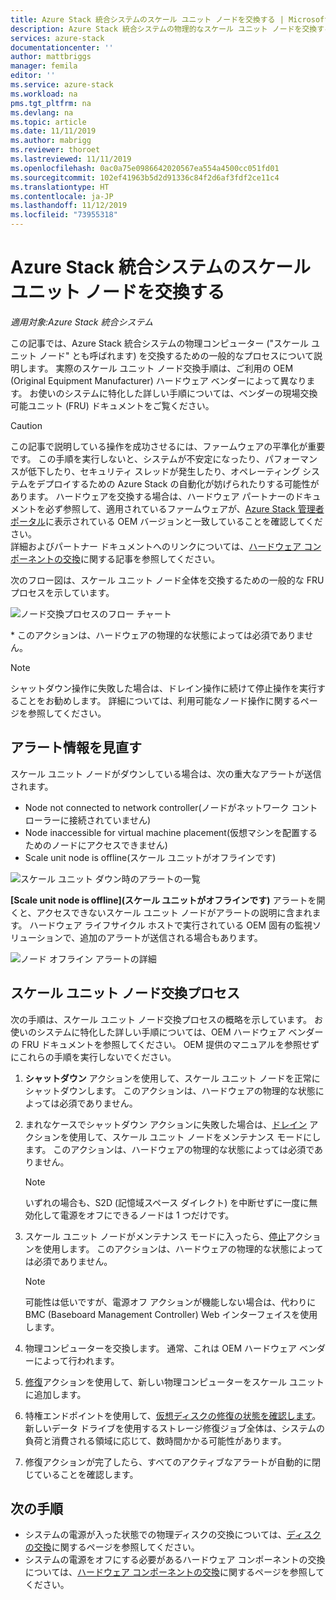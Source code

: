 ```yaml
---
title: Azure Stack 統合システムのスケール ユニット ノードを交換する | Microsoft Docs
description: Azure Stack 統合システムの物理的なスケール ユニット ノードを交換する方法を説明します。
services: azure-stack
documentationcenter: ''
author: mattbriggs
manager: femila
editor: ''
ms.service: azure-stack
ms.workload: na
pms.tgt_pltfrm: na
ms.devlang: na
ms.topic: article
ms.date: 11/11/2019
ms.author: mabrigg
ms.reviewer: thoroet
ms.lastreviewed: 11/11/2019
ms.openlocfilehash: 0ac0a75e0986642020567ea554a4500cc051fd01
ms.sourcegitcommit: 102ef41963b5d2d91336c84f2d6af3fdf2ce11c4
ms.translationtype: HT
ms.contentlocale: ja-JP
ms.lasthandoff: 11/12/2019
ms.locfileid: "73955318"
---
```

# <a name="replace-a-scale-unit-node-on-an-azure-stack-integrated-system"></a>Azure Stack 統合システムのスケール ユニット ノードを交換する

*適用対象:Azure Stack 統合システム*

この記事では、Azure Stack 統合システムの物理コンピューター ("スケール ユニット ノード" とも呼ばれます) を交換するための一般的なプロセスについて説明します。 実際のスケール ユニット ノード交換手順は、ご利用の OEM (Original Equipment Manufacturer) ハードウェア ベンダーによって異なります。 お使いのシステムに特化した詳しい手順については、ベンダーの現場交換可能ユニット (FRU) ドキュメントをご覧ください。

> [!CAUTION]  
> この記事で説明している操作を成功させるには、ファームウェアの平準化が重要です。 この手順を実行しないと、システムが不安定になったり、パフォーマンスが低下したり、セキュリティ スレッドが発生したり、オペレーティング システムをデプロイするための Azure Stack の自動化が妨げられたりする可能性があります。 ハードウェアを交換する場合は、ハードウェア パートナーのドキュメントを必ず参照して、適用されているファームウェアが、[Azure Stack 管理者ポータル](azure-stack-updates.md)に表示されている OEM バージョンと一致していることを確認してください。<br>
詳細およびパートナー ドキュメントへのリンクについては、[ハードウェア コンポーネントの交換](azure-stack-replace-component.md)に関する記事を参照してください。

次のフロー図は、スケール ユニット ノード全体を交換するための一般的な FRU プロセスを示しています。

![ノード交換プロセスのフロー チャート](media/azure-stack-replace-node/replacenodeflow.png)

\* このアクションは、ハードウェアの物理的な状態によっては必須でありません。

> [!Note]  
> シャットダウン操作に失敗した場合は、ドレイン操作に続けて停止操作を実行することをお勧めします。 詳細については、利用可能なノード操作に関するページを参照してください。  

## <a name="review-alert-information"></a>アラート情報を見直す

スケール ユニット ノードがダウンしている場合は、次の重大なアラートが送信されます。

- Node not connected to network controller\(ノードがネットワーク コントローラーに接続されていません\)
- Node inaccessible for virtual machine placement\(仮想マシンを配置するためのノードにアクセスできません\)
- Scale unit node is offline\(スケール ユニットがオフラインです\)

![スケール ユニット ダウン時のアラートの一覧](media/azure-stack-replace-node/nodedownalerts.png)

**[Scale unit node is offline]\(スケール ユニットがオフラインです\)** アラートを開くと、アクセスできないスケール ユニット ノードがアラートの説明に含まれます。 ハードウェア ライフサイクル ホストで実行されている OEM 固有の監視ソリューションで、追加のアラートが送信される場合もあります。

![ノード オフライン アラートの詳細](media/azure-stack-replace-node/nodeoffline.png)

## <a name="scale-unit-node-replacement-process"></a>スケール ユニット ノード交換プロセス

次の手順は、スケール ユニット ノード交換プロセスの概略を示しています。 お使いのシステムに特化した詳しい手順については、OEM ハードウェア ベンダーの FRU ドキュメントを参照してください。 OEM 提供のマニュアルを参照せずにこれらの手順を実行しないでください。

1. **シャットダウン** アクションを使用して、スケール ユニット ノードを正常にシャットダウンします。 このアクションは、ハードウェアの物理的な状態によっては必須でありません。 

2. まれなケースでシャットダウン アクションに失敗した場合は、[ドレイン](azure-stack-node-actions.md#drain) アクションを使用して、スケール ユニット ノードをメンテナンス モードにします。 このアクションは、ハードウェアの物理的な状態によっては必須でありません。

   > [!NOTE]  
   > いずれの場合も、S2D (記憶域スペース ダイレクト) を中断せずに一度に無効化して電源をオフにできるノードは 1 つだけです。

3. スケール ユニット ノードがメンテナンス モードに入ったら、[停止](azure-stack-node-actions.md#stop)アクションを使用します。 このアクションは、ハードウェアの物理的な状態によっては必須でありません。

   > [!NOTE]  
   > 可能性は低いですが、電源オフ アクションが機能しない場合は、代わりに BMC (Baseboard Management Controller) Web インターフェイスを使用します。

4. 物理コンピューターを交換します。 通常、これは OEM ハードウェア ベンダーによって行われます。
5. [修復](azure-stack-node-actions.md#repair)アクションを使用して、新しい物理コンピューターをスケール ユニットに追加します。
6. 特権エンドポイントを使用して、[仮想ディスクの修復の状態を確認します](azure-stack-replace-disk.md#check-the-status-of-virtual-disk-repair-using-the-privileged-endpoint)。 新しいデータ ドライブを使用するストレージ修復ジョブ全体は、システムの負荷と消費される領域に応じて、数時間かかる可能性があります。
7. 修復アクションが完了したら、すべてのアクティブなアラートが自動的に閉じていることを確認します。

## <a name="next-steps"></a>次の手順

- システムの電源が入った状態での物理ディスクの交換については、[ディスクの交換](azure-stack-replace-disk.md)に関するページを参照してください。 
- システムの電源をオフにする必要があるハードウェア コンポーネントの交換については、[ハードウェア コンポーネントの交換](azure-stack-replace-component.md)に関するページを参照してください。
